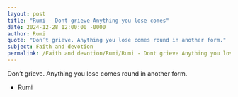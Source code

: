 ```yaml
---
layout: post
title: "Rumi - Dont grieve Anything you lose comes"
date: 2024-12-28 12:00:00 -0000
author: Rumi
quote: "Don’t grieve. Anything you lose comes round in another form."
subject: Faith and devotion
permalink: /Faith and devotion/Rumi/Rumi - Dont grieve Anything you lose comes
---
```


Don’t grieve. Anything you lose comes round in another form.

- Rumi
